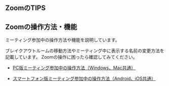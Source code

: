 ZoomのTIPS
----------------------------------------

## Zoomの操作方法・機能

ミーティング参加中の操作方法や機能を説明しています。  

ブレイクアウトルームの移動方法やミーティング中に表示する名前の変更方法を記載しています。
Zoomの操作に困ったら確認してみてください。

- [PC版ミーティング参加中の操作方法（Windows、Mac共通）](ZoomPCManual.pdf)

- [スマートフォン版ミーティング参加中の操作方法（Android、iOS共通）](ZoomSmartphoneManual.pdf)